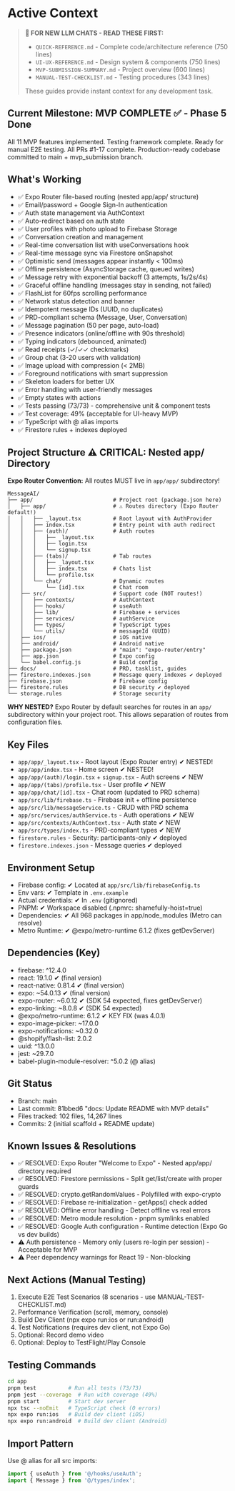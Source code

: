 # Active Context

> **🚀 FOR NEW LLM CHATS - READ THESE FIRST:**  
> - `QUICK-REFERENCE.md` - Complete code/architecture reference (750 lines)
> - `UI-UX-REFERENCE.md` - Design system & components (750 lines)
> - `MVP-SUBMISSION-SUMMARY.md` - Project overview (600 lines)
> - `MANUAL-TEST-CHECKLIST.md` - Testing procedures (343 lines)
> 
> These guides provide instant context for any development task.

## Current Milestone: MVP COMPLETE ✅ - Phase 5 Done
All 11 MVP features implemented. Testing framework complete. Ready for manual E2E testing.
All PRs #1-17 complete. Production-ready codebase committed to main + mvp_submission branch.

## What's Working
- ✅ Expo Router file-based routing (nested app/app/ structure)
- ✅ Email/password + Google Sign-In authentication
- ✅ Auth state management via AuthContext
- ✅ Auto-redirect based on auth state
- ✅ User profiles with photo upload to Firebase Storage
- ✅ Conversation creation and management
- ✅ Real-time conversation list with useConversations hook
- ✅ Real-time message sync via Firestore onSnapshot
- ✅ Optimistic send (messages appear instantly < 100ms)
- ✅ Offline persistence (AsyncStorage cache, queued writes)
- ✅ Message retry with exponential backoff (3 attempts, 1s/2s/4s)
- ✅ Graceful offline handling (messages stay in sending, not failed)
- ✅ FlashList for 60fps scrolling performance
- ✅ Network status detection and banner
- ✅ Idempotent message IDs (UUID, no duplicates)
- ✅ PRD-compliant schema (Message, User, Conversation)
- ✅ Message pagination (50 per page, auto-load)
- ✅ Presence indicators (online/offline with 90s threshold)
- ✅ Typing indicators (debounced, animated)
- ✅ Read receipts (✓/✓✓ checkmarks)
- ✅ Group chat (3-20 users with validation)
- ✅ Image upload with compression (< 2MB)
- ✅ Foreground notifications with smart suppression
- ✅ Skeleton loaders for better UX
- ✅ Error handling with user-friendly messages
- ✅ Empty states with actions
- ✅ Tests passing (73/73) - comprehensive unit & component tests
- ✅ Test coverage: 49% (acceptable for UI-heavy MVP)
- ✅ TypeScript with @ alias imports
- ✅ Firestore rules + indexes deployed

## Project Structure ⚠️ CRITICAL: Nested app/ Directory

**Expo Router Convention:** All routes MUST live in `app/app/` subdirectory!

```
MessageAI/
├── app/                         # Project root (package.json here)
│   ├── app/                     # ⚠️ Routes directory (Expo Router default!)
│   │   ├── _layout.tsx          # Root layout with AuthProvider
│   │   ├── index.tsx            # Entry point with auth redirect
│   │   ├── (auth)/              # Auth routes
│   │   │   ├── _layout.tsx
│   │   │   ├── login.tsx
│   │   │   └── signup.tsx
│   │   ├── (tabs)/              # Tab routes
│   │   │   ├── _layout.tsx
│   │   │   ├── index.tsx        # Chats list
│   │   │   └── profile.tsx
│   │   └── chat/                # Dynamic routes
│   │       └── [id].tsx         # Chat room
│   ├── src/                     # Support code (NOT routes!)
│   │   ├── contexts/            # AuthContext
│   │   ├── hooks/               # useAuth
│   │   ├── lib/                 # Firebase + services
│   │   ├── services/            # authService
│   │   ├── types/               # TypeScript types
│   │   └── utils/               # messageId (UUID)
│   ├── ios/                     # iOS native
│   ├── android/                 # Android native
│   ├── package.json             # "main": "expo-router/entry"
│   ├── app.json                 # Expo config
│   └── babel.config.js          # Build config
├── docs/                        # PRD, tasklist, guides
├── firestore.indexes.json       # Message query indexes ✔ deployed
├── firebase.json                # Firebase config
├── firestore.rules              # DB security ✔ deployed
└── storage.rules                # Storage security
```

**WHY NESTED?** Expo Router by default searches for routes in an `app/` subdirectory within your project root. This allows separation of routes from configuration files.

## Key Files
- `app/app/_layout.tsx` - Root layout (Expo Router entry) ✔ NESTED!
- `app/app/index.tsx` - Home screen ✔ NESTED!
- `app/app/(auth)/login.tsx` + `signup.tsx` - Auth screens ✔ NEW
- `app/app/(tabs)/profile.tsx` - User profile ✔ NEW
- `app/app/chat/[id].tsx` - Chat room (updated to PRD schema)
- `app/src/lib/firebase.ts` - Firebase init + offline persistence
- `app/src/lib/messageService.ts` - CRUD with PRD schema
- `app/src/services/authService.ts` - Auth operations ✔ NEW
- `app/src/contexts/AuthContext.tsx` - Auth state ✔ NEW
- `app/src/types/index.ts` - PRD-compliant types ✔ NEW
- `firestore.rules` - Security: participants-only ✔ deployed
- `firestore.indexes.json` - Message queries ✔ deployed

## Environment Setup
- Firebase config: ✔ Located at `app/src/lib/firebaseConfig.ts`
- Env vars: ✔ Template in `.env.example`
- Actual credentials: ✔ In `.env` (gitignored)
- PNPM: ✔ Workspace disabled (.npmrc: shamefully-hoist=true)
- Dependencies: ✔ All 968 packages in app/node_modules (Metro can resolve)
- Metro Runtime: ✔ @expo/metro-runtime 6.1.2 (fixes getDevServer)

## Dependencies (Key)
- firebase: ^12.4.0
- react: 19.1.0 ✔ (final version)
- react-native: 0.81.4 ✔ (final version)
- expo: ~54.0.13 ✔ (final version)
- expo-router: ~6.0.12 ✔ (SDK 54 expected, fixes getDevServer)
- expo-linking: ~8.0.8 ✔ (SDK 54 expected)
- @expo/metro-runtime: 6.1.2 ✔ KEY FIX (was 4.0.1)
- expo-image-picker: ~17.0.0
- expo-notifications: ~0.32.0
- @shopify/flash-list: 2.0.2
- uuid: ^13.0.0
- jest: ~29.7.0
- babel-plugin-module-resolver: ^5.0.2 (@ alias)

## Git Status
- Branch: main
- Last commit: 81bbed6 "docs: Update README with MVP details"
- Files tracked: 102 files, 14,267 lines
- Commits: 2 (initial scaffold + README update)

## Known Issues & Resolutions
- ✅ RESOLVED: Expo Router "Welcome to Expo" - Nested app/app/ directory required
- ✅ RESOLVED: Firestore permissions - Split get/list/create with proper guards
- ✅ RESOLVED: crypto.getRandomValues - Polyfilled with expo-crypto
- ✅ RESOLVED: Firebase re-initialization - getApps() check added
- ✅ RESOLVED: Offline error handling - Detect offline vs real errors
- ✅ RESOLVED: Metro module resolution - pnpm symlinks enabled
- ✅ RESOLVED: Google Auth configuration - Runtime detection (Expo Go vs dev builds)
- ⚠️ Auth persistence - Memory only (users re-login per session) - Acceptable for MVP
- ⚠️ Peer dependency warnings for React 19 - Non-blocking

## Next Actions (Manual Testing)
1. Execute E2E Test Scenarios (8 scenarios - use MANUAL-TEST-CHECKLIST.md)
2. Performance Verification (scroll, memory, console)
3. Build Dev Client (npx expo run:ios or run:android)
4. Test Notifications (requires dev client, not Expo Go)
5. Optional: Record demo video
6. Optional: Deploy to TestFlight/Play Console

## Testing Commands
```bash
cd app
pnpm test          # Run all tests (73/73)
pnpm jest --coverage  # Run with coverage (49%)
pnpm start         # Start dev server
npx tsc --noEmit   # TypeScript check (0 errors)
npx expo run:ios   # Build dev client (iOS)
npx expo run:android  # Build dev client (Android)
```

## Import Pattern
Use @ alias for all src imports:
```typescript
import { useAuth } from '@/hooks/useAuth';
import { Message } from '@/types/index';
```

